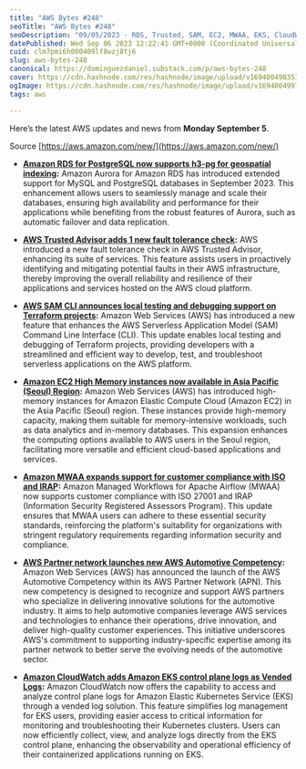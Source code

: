 ```yaml
---
title: "AWS Bytes #248"
seoTitle: "AWS Bytes #248"
seoDescription: "09/05/2023 - RDS, Trusted, SAM, EC2, MWAA, EKS, CloudWatch"
datePublished: Wed Sep 06 2023 12:22:41 GMT+0000 (Coordinated Universal Time)
cuid: clm7pmi6h000409lf8wzj8tj6
slug: aws-bytes-248
canonical: https://dominguezdaniel.substack.com/p/aws-bytes-248
cover: https://cdn.hashnode.com/res/hashnode/image/upload/v1694004983530/ec21e725-d59e-4b3e-9f3c-b64c1585e649.jpeg
ogImage: https://cdn.hashnode.com/res/hashnode/image/upload/v1694004997275/dea1ff7e-3d5f-4605-81af-a33476fa5e6a.jpeg
tags: aws

---
```


Here’s the latest AWS updates and news from **Monday September 5**.

Source [https://aws.amazon.com/new/](https://aws.amazon.com/new/)

* [**Amazon RDS for PostgreSQL now supports h3-pg for geospatial indexing**](https://aws.amazon.com/about-aws/whats-new/2023/09/amazon-rds-postgresql-h3-pg-geospatial-indexing/)**:** Amazon Aurora for Amazon RDS has introduced extended support for MySQL and PostgreSQL databases in September 2023. This enhancement allows users to seamlessly manage and scale their databases, ensuring high availability and performance for their applications while benefiting from the robust features of Aurora, such as automatic failover and data replication.
    
* [**AWS Trusted Advisor adds 1 new fault tolerance check**](https://aws.amazon.com/about-aws/whats-new/2023/09/aws-trusted-advisor-new-fault-tolerance-check/)**:** AWS introduced a new fault tolerance check in AWS Trusted Advisor, enhancing its suite of services. This feature assists users in proactively identifying and mitigating potential faults in their AWS infrastructure, thereby improving the overall reliability and resilience of their applications and services hosted on the AWS cloud platform.
    
* [**AWS SAM CLI announces local testing and debugging support on Terraform projects**](https://aws.amazon.com/about-aws/whats-new/2023/09/aws-sam-cli-local-testing-debugging-terraform-projects/)**:** Amazon Web Services (AWS) has introduced a new feature that enhances the AWS Serverless Application Model (SAM) Command Line Interface (CLI). This update enables local testing and debugging of Terraform projects, providing developers with a streamlined and efficient way to develop, test, and troubleshoot serverless applications on the AWS platform.
    
* [**Amazon EC2 High Memory instances now available in Asia Pacific (Seoul) Region**](https://aws.amazon.com/about-aws/whats-new/2023/09/amazon-ec2-high-memory-instances-asia-pacific-seoul-region/)**:** Amazon Web Services (AWS) has introduced high-memory instances for Amazon Elastic Compute Cloud (Amazon EC2) in the Asia Pacific (Seoul) region. These instances provide high-memory capacity, making them suitable for memory-intensive workloads, such as data analytics and in-memory databases. This expansion enhances the computing options available to AWS users in the Seoul region, facilitating more versatile and efficient cloud-based applications and services.
    
* [**Amazon MWAA expands support for customer compliance with ISO and IRAP**](https://aws.amazon.com/about-aws/whats-new/2023/09/amazon-mwaa-customer-compliance-iso-irap/)**:** Amazon Managed Workflows for Apache Airflow (MWAA) now supports customer compliance with ISO 27001 and IRAP (Information Security Registered Assessors Program). This update ensures that MWAA users can adhere to these essential security standards, reinforcing the platform's suitability for organizations with stringent regulatory requirements regarding information security and compliance.
    
* [**AWS Partner network launches new AWS Automotive Competency**](https://aws.amazon.com/about-aws/whats-new/2023/09/aws-partner-network-aws-automotive-competency/)**:** Amazon Web Services (AWS) has announced the launch of the AWS Automotive Competency within its AWS Partner Network (APN). This new competency is designed to recognize and support AWS partners who specialize in delivering innovative solutions for the automotive industry. It aims to help automotive companies leverage AWS services and technologies to enhance their operations, drive innovation, and deliver high-quality customer experiences. This initiative underscores AWS's commitment to supporting industry-specific expertise among its partner network to better serve the evolving needs of the automotive sector.
    
* [**Amazon CloudWatch adds Amazon EKS control plane logs as Vended Logs**](https://aws.amazon.com/about-aws/whats-new/2023/09/amazon-cloudwatch-eks-control-plane-vended-logs/)**:** Amazon CloudWatch now offers the capability to access and analyze control plane logs for Amazon Elastic Kubernetes Service (EKS) through a vended log solution. This feature simplifies log management for EKS users, providing easier access to critical information for monitoring and troubleshooting their Kubernetes clusters. Users can now efficiently collect, view, and analyze logs directly from the EKS control plane, enhancing the observability and operational efficiency of their containerized applications running on EKS.